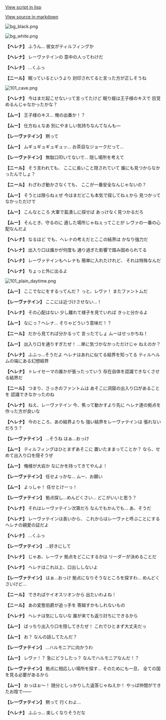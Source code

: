 [View script in lisp](../scripts/100212021.txt)

[View source in markdown](100212021.md)

![bg_black.png](../images/backgrounds/bg_black.png)

![bg_white.png](../images/backgrounds/bg_white.png)

**【ヘレナ】**
ふうん…
彼女がティルフィングか

**【ヘレナ】**
レーヴァテインの
意中の人ってわけだ

**【ヘレナ】**
…くふっ

**【ニール】**
眠っているというより
封印されてると言った方が正しそうね

![101_cave.png](../images/backgrounds/101_cave.png)

**【ヘレナ】**
今はまだ起こせないって言ってたけど
眠り姫は王子様のキスで
目覚めるんじゃなかったかな？

**【ムー】**
王子様のキス…
俺の出番か！？

**【ムー】**
仕方ねぇなあ
別にやましい気持ちなんてなんも―

**【レーヴァテイン】**
黙って

**【ムー】**
ムギュギュギュギュッ…
お茶目なジョークだって…

**【レーヴァテイン】**
無駄口叩いてないで…
隠し場所を考えて

**【ニール】**
そう言われても、
ここに長いこと隠されていて
誰にも見つからなかったんでしょ？

**【ニール】**
わざわざ動かさなくても、
ここが一番安全なんじゃないの？

**【ムー】**
そうとは限らねぇぜ
今はまだどこも本気で探してねぇから
見つかってなかっただけで

**【ムー】**
こんなところ
大軍で虱潰しに探せば
あっけなく見つかるだろ

**【ムー】**
そんとき、守るのに
適した場所じゃねぇってことが
レヴァの一番の心配なんだよ

**【ヘレナ】**
なるほど
でも、ヘレナの考えだとここの結界は
かなり強力だ

**【ヘレナ】**
出入り口は誰かが何度も
通り過ぎた影響で踏み固められてる

**【ヘレナ】**
レーヴァテインもヘレナも
簡単に入れたけれど、
それは特殊なんだ

**【ヘレナ】**
ちょっと外に出るよ

![101_plain_daytime.png](../images/backgrounds/101_plain_daytime.png)

**【ムー】**
ここでなにをするってんだ？
っと、レヴァ！
またファントムだ

**【レーヴァテイン】**
ここには近づけさせない…！

**【ヘレナ】**
その心配はない
少し離れて様子を見ていれば
きっと分かるよ

**【ムー】**
なにっ？ヘレナ…
そりゃどういう意味だ！？

**【ニール】**
だから見てれば分かるって
言ったでしょ
ムーはせっかちね！

**【ムー】**
出入り口を通りすぎたぜ！
…単に気づかなかっただけじゃ
ねえのか？

**【ヘレナ】**
ふふっ…そうだよ
ヘレナはあれに似てる結界を知ってる
ティルヘルムの端にある幻想結界

**【ヘレナ】**
トレイセーマの誰かが張ったっていう
存在自体を認識できなくさせる結界だ

**【ニール】**
つまり、さっきのファントムは
あそこに洞窟の出入り口があることを
認識できなかったのね

**【ヘレナ】**
ねえ、レーヴァテイン
今、焦って動かすより先に
ヘレナ達の拠点を作った方が良いな

**【ヘレナ】**
今のところ、あの結界よりも
強い結界をレーヴァテインは
張れないだろう？

**【レーヴァテイン】**
…そうね
はぁ…おっけ

**【ムー】**
ティルフィングはひとまずあそこに
置いたままってことか？
なら、せめて出入り口を隠そうぜ

**【ムー】**
俺様が大岩か
なにかを持ってきてやんよ！

**【レーヴァテイン】**
任せよっかな…
ムー、お願い

**【ムー】**
よっしゃ！
任せとけーっ！

**【レーヴァテイン】**
拠点探し…めんどくさい…
どこがいいと思う？

**【ヘレナ】**
それはレーヴァテイン次第だろ
なんでもかんでも…
あ、そうだ

**【ヘレナ】**
レーヴァテインは長いから、
これからはレーヴァと呼ぶことにする
ヘレナの親愛の証だよ

**【ヘレナ】**
…くふっ

**【レーヴァテイン】**
…好きにして

**【ヘレナ】**
じゃあ、レーヴァ
拠点をどこにするかは
リーダーが決めることだ

**【ヘレナ】**
ヘレナはこれ以上、口出ししないよ

**【レーヴァテイン】**
はぁ…おっけ
拠点になりそうなところを探すわ…
めんどくさいけど…

**【ニール】**
できればケイオスリオンから
出たいわよね！

**【ニール】**
あの変態伯爵が追っ手を
寄越すかもしれないもの

**【ヘレナ】**
ヘレナは気にしないな
誰が来ても返り討ちにできるから

**【ムー】**
ばっちり出入り口を隠してきたぜ！
これでひとまず大丈夫だっ

**【ムー】**
お？
なんの話してたんだ？

**【レーヴァテイン】**
…ハルモニアに向かうわ

**【ムー】**
レヴァ！？
急にどうしたっ？
なんでハルモニアなんだ！？

**【レーヴァテイン】**
拠点に相応しい場所を探す…
そのためにも一旦、
全ての国を見る必要があるから

**【ムー】**
おっほぉ～！
随分としっかりした返答じゃねえか！
やっぱ仲間ができたお陰で――

**【レーヴァテイン】**
黙って
行くわよ…

**【ヘレナ】**
ふふっ…
楽しくなりそうだな